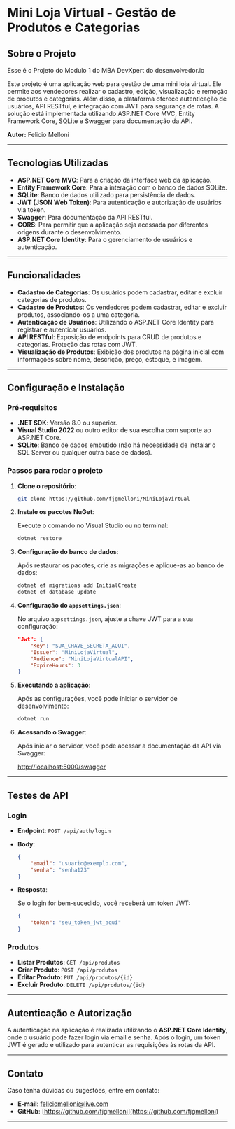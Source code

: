 
# Mini Loja Virtual - Gestão de Produtos e Categorias

## Sobre o Projeto

Esse é o Projeto do Modulo 1 do MBA DevXpert do desenvolvedor.io

Este projeto é uma aplicação web para gestão de uma mini loja virtual. Ele permite aos vendedores realizar o cadastro, edição, visualização e remoção de produtos e categorias. Além disso, a plataforma oferece autenticação de usuários, API RESTful, e integração com JWT para segurança de rotas. A solução está implementada utilizando ASP.NET Core MVC, Entity Framework Core, SQLite e Swagger para documentação da API.

**Autor:** Felicio Melloni

---

## Tecnologias Utilizadas

- **ASP.NET Core MVC**: Para a criação da interface web da aplicação.
- **Entity Framework Core**: Para a interação com o banco de dados SQLite.
- **SQLite**: Banco de dados utilizado para persistência de dados.
- **JWT (JSON Web Token)**: Para autenticação e autorização de usuários via token.
- **Swagger**: Para documentação da API RESTful.
- **CORS**: Para permitir que a aplicação seja acessada por diferentes origens durante o desenvolvimento.
- **ASP.NET Core Identity**: Para o gerenciamento de usuários e autenticação.
  
---

## Funcionalidades

- **Cadastro de Categorias**: Os usuários podem cadastrar, editar e excluir categorias de produtos.
- **Cadastro de Produtos**: Os vendedores podem cadastrar, editar e excluir produtos, associando-os a uma categoria.
- **Autenticação de Usuários**: Utilizando o ASP.NET Core Identity para registrar e autenticar usuários.
- **API RESTful**: Exposição de endpoints para CRUD de produtos e categorias. Proteção das rotas com JWT.
- **Visualização de Produtos**: Exibição dos produtos na página inicial com informações sobre nome, descrição, preço, estoque, e imagem.

---

## Configuração e Instalação

### Pré-requisitos

- **.NET SDK**: Versão 8.0 ou superior.
- **Visual Studio 2022** ou outro editor de sua escolha com suporte ao ASP.NET Core.
- **SQLite**: Banco de dados embutido (não há necessidade de instalar o SQL Server ou qualquer outra base de dados).

### Passos para rodar o projeto

1. **Clone o repositório**:
   
   ```bash
   git clone https://github.com/fjgmelloni/MiniLojaVirtual
   ```

2. **Instale os pacotes NuGet**:
   
   Execute o comando no Visual Studio ou no terminal:

   ```bash
   dotnet restore
   ```

3. **Configuração do banco de dados**:
   
   Após restaurar os pacotes, crie as migrações e aplique-as ao banco de dados:

   ```bash
   dotnet ef migrations add InitialCreate
   dotnet ef database update
   ```

4. **Configuração do `appsettings.json`**:

   No arquivo `appsettings.json`, ajuste a chave JWT para a sua configuração:

   ```json
   "Jwt": {
       "Key": "SUA_CHAVE_SECRETA_AQUI",
       "Issuer": "MiniLojaVirtual",
       "Audience": "MiniLojaVirtualAPI",
       "ExpireHours": 3
   }
   ```

5. **Executando a aplicação**:

   Após as configurações, você pode iniciar o servidor de desenvolvimento:

   ```bash
   dotnet run
   ```

6. **Acessando o Swagger**:

   Após iniciar o servidor, você pode acessar a documentação da API via Swagger:

   [http://localhost:5000/swagger](http://localhost:5000/swagger)

---

## Testes de API

### Login

- **Endpoint**: `POST /api/auth/login`
- **Body**:

   ```json
   {
       "email": "usuario@exemplo.com",
       "senha": "senha123"
   }
   ```

- **Resposta**:

   Se o login for bem-sucedido, você receberá um token JWT:

   ```json
   {
       "token": "seu_token_jwt_aqui"
   }
   ```

### Produtos

- **Listar Produtos**: `GET /api/produtos`
- **Criar Produto**: `POST /api/produtos`
- **Editar Produto**: `PUT /api/produtos/{id}`
- **Excluir Produto**: `DELETE /api/produtos/{id}`

---

## Autenticação e Autorização

A autenticação na aplicação é realizada utilizando o **ASP.NET Core Identity**, onde o usuário pode fazer login via email e senha. Após o login, um token JWT é gerado e utilizado para autenticar as requisições às rotas da API.

---

## Contato

Caso tenha dúvidas ou sugestões, entre em contato:

- **E-mail**: feliciomelloni@live.com
- **GitHub**: [https://github.com/fjgmelloni](https://github.com/fjgmelloni)

---
